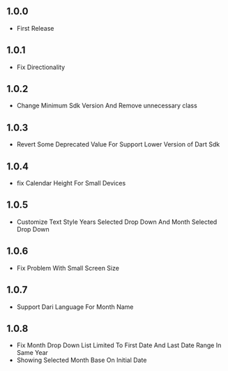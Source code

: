 ## 1.0.0
- First Release

## 1.0.1
- Fix Directionality

## 1.0.2
- Change Minimum Sdk Version And Remove unnecessary class

## 1.0.3
- Revert Some Deprecated Value For Support Lower Version of Dart Sdk

## 1.0.4
- fix Calendar Height For Small Devices

## 1.0.5
- Customize Text Style Years Selected Drop Down And Month Selected Drop Down

## 1.0.6
- Fix Problem With Small Screen Size

## 1.0.7
- Support Dari Language For Month Name

## 1.0.8
- Fix Month Drop Down List Limited To First Date And Last Date Range In Same Year
- Showing Selected Month Base On Initial Date
